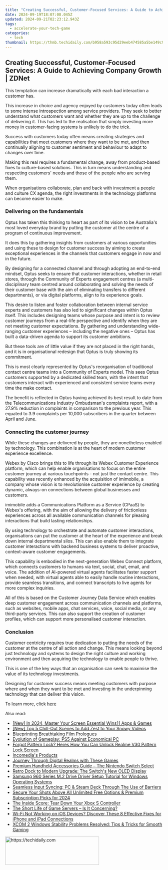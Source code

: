```yaml
---
title: "Creating Successful, Customer-Focused Services: A Guide to Achieving Company Growth | ZDNet"
date: 2024-09-19T18:07:08.045Z
updated: 2024-09-21T02:23:12.943Z
tags:
  - accelerate-your-tech-game
categories:
  - tech
thumbnail: https://thmb.techidaily.com/b958a593c95d29eeb474585a5be149c96a0df966aa058115e3b977f5c8f6fa50.jpg
---
```


## Creating Successful, Customer-Focused Services: A Guide to Achieving Company Growth | ZDNet

This temptation can increase dramatically with each bad interaction a customer has. 

This increase in choice and agency enjoyed by customers today often leads to some intense introspection among service providers. They seek to better understand what customers want and whether they are up to the challenge of delivering it. This has led to the realisation that simply investing more money in customer-facing systems is unlikely to do the trick.

Success with customers today often means creating strategies and capabilities that meet customers where they want to be met, and then continually aligning to customer sentiment and behaviour to adapt to changes over time. 

Making this real requires a fundamental change, away from product-based fixes to culture-based solutions. This in turn means understanding and respecting customers' needs and those of the people who are serving them.

When organisations collaborate, plan and back with investment a people and culture CX agenda, the right investments in the technology platforms can become easier to make.

### **Delivering on the fundamentals**

Optus has taken this thinking to heart as part of its vision to be Australia's most loved everyday brand by putting the customer at the centre of a program of continuous improvement.

It does this by gathering insights from customers at various opportunities and using these to design for customer success by aiming to create exceptional experiences in the channels that customers engage in now and in the future. 

By designing for a connected channel and through adopting an end-to-end mindset, Optus seeks to ensure that customer interactions, whether in retail stores, through the Community of Experts engagement centres (a multi-disciplinary team centred around collaborating and solving the needs of their customer base with the aim of eliminating transfers to different departments), or via digital platforms, align to its experience goals.

This desire to listen and foster collaboration between internal service experts and customers has also led to significant changes within Optus itself. This includes designing teams whose purpose and intent is to review customer journeys from a real-life perspective and identify when they are not meeting customer expectations. By gathering and understanding wide-ranging customer experiences – including the negative ones – Optus has built a data-driven agenda to support its customer ambitions.

But these tools are of little value if they are not placed in the right hands, and it is in organisational redesign that Optus is truly showing its commitment. 

This is most clearly represented by Optus's reorganisation of traditional contact centre teams into a Community of Experts model. This sees Optus customers supported by a dedicated skilled team, with the intent that customers interact with experienced and consistent service teams every time the make contact.

The benefit is reflected in Optus having achieved its best result to date from the Telecommunications Industry Ombudsman's complaints report, with a 27.9% reduction in complaints in comparison to the previous year. This equated to 3.9 complaints per 10,000 subscribers in the quarter between April and June.

### **Connecting the customer journey**

While these changes are delivered by people, they are nonetheless enabled by technology. This combination is at the heart of modern customer experience excellence.

Webex by Cisco brings this to life through its Webex Customer Experience platform, which can help enable organisations to focus on the entire customer journey at various touchpoints - not just the contact centre. This capability was recently enhanced by the acquisition of imimobile, a company whose vision is to revolutionise customer experience by creating dynamic, always-on connections between global businesses and customers.

imimobile adds a Communications Platform as a Service (CPaaS) to Webex's offering, with the aim of allowing the delivery of frictionless experiences across all available communication channels for pleasing interactions that build lasting relationships.

By using technology to orchestrate and automate customer interactions, organisations can put the customer at the heart of the experience and break down internal departmental silos. This can also enable them to integrate customer interactions with backend business systems to deliver proactive, context-aware customer engagements.

This capability is embodied in the next-generation Webex Connect platform, which connects customers to humans via text, social, chat, email, and voice. The addition of AI-powered virtual agents facilitates faster support when needed, with virtual agents able to easily handle routine interactions, provide seamless transitions, and connect transcripts to live agents for more complex inquiries. 

All of this is based on the Customer Journey Data Service which enables deep customer engagement across communication channels and platforms, such as websites, mobile apps, chat services, voice, social media, or any third-party services. This can also support the creation of customer profiles, which can support more personalised customer interaction. 

### **Conclusion** 

Customer centricity requires true dedication to putting the needs of the customer at the centre of all action and change. This means looking beyond just technology and systems to design the right culture and working environment and then acquiring the technology to enable people to thrive.

This is one of the key ways that an organisation can seek to maximise the value of its technology investments.

Designing for customer success means meeting customers with purpose where and when they want to be met and investing in the underpinning technology that can deliver this vision. 

To learn more, click [here](http://www.optus.com.au/enterprise/customer-contact)

<ins class="adsbygoogle"
     style="display:block"
     data-ad-format="autorelaxed"
     data-ad-client="ca-pub-7571918770474297"
     data-ad-slot="1223367746"></ins>

<ins class="adsbygoogle"
     style="display:block"
     data-ad-client="ca-pub-7571918770474297"
     data-ad-slot="8358498916"
     data-ad-format="auto"
     data-full-width-responsive="true"></ins>

<span class="atpl-alsoreadstyle">Also read:</span>
<div><ul>
<li><a href="https://fox-friendly.techidaily.com/new-in-2024-master-your-screen-essential-wins11-apps-and-games/"><u>[New] In 2024, Master Your Screen Essential Wins11 Apps & Games</u></a></li>
<li><a href="https://facebook-video-share.techidaily.com/new-top-5-chill-out-scenes-to-add-zest-to-your-snowy-videos/"><u>[New] Top 5 Chill-Out Scenes to Add Zest to Your Snowy Videos</u></a></li>
<li><a href="https://fox-helps.techidaily.com/blueprinting-breathtaking-film-prologues/"><u>Blueprinting Breathtaking Film Prologues</u></a></li>
<li><a href="https://games-able.techidaily.com/evolution-of-gameplay-ps5-against-economical-pc/"><u>Evolution of Gameplay: PS5 Against Economical PC</u></a></li>
<li><a href="https://easy-unlock-android.techidaily.com/forgot-pattern-lock-heres-how-you-can-unlock-realme-v30-pattern-lock-screen-by-drfone-android/"><u>Forgot Pattern Lock? Heres How You Can Unlock Realme V30 Pattern Lock Screen</u></a></li>
<li><a href="https://tools.techidaily.com/incomedia/products/"><u>Incomedia's Products</u></a></li>
<li><a href="https://games-able.techidaily.com/journey-through-digital-realms-with-these-games/"><u>Journey Through Digital Realms with These Games</u></a></li>
<li><a href="https://games-able.techidaily.com/premium-handheld-accessories-guide-the-nintendo-switch-select/"><u>Premium Handheld Accessories Guide – The Nintendo Switch Select</u></a></li>
<li><a href="https://games-able.techidaily.com/retro-dock-to-modern-upgrade-the-switchs-new-oled-display/"><u>Retro Dock to Modern Upgrade: The Switch's New OLED Display</u></a></li>
<li><a href="https://win-dash.techidaily.com/samsung-960-series-m2-drive-driver-setup-tutorial-for-windows-operating-systems/"><u>Samsung 960 Series M.2 Drive Driver Setup Tutorial for Windows Operating Systems</u></a></li>
<li><a href="https://games-able.techidaily.com/seamless-input-syncing-pc-and-steam-deck-through-the-use-of-barriers/"><u>Seamless Input Syncing: PC & Steam Deck Through The Use of Barriers</u></a></li>
<li><a href="https://article-files.techidaily.com/secure-your-shots-above-all-unlimited-free-options-and-premium-subscription-picks-for-2024/"><u>Secure Your Shots Above All Unlimited Free Options & Premium Subscription Picks for 2024</u></a></li>
<li><a href="https://games-able.techidaily.com/the-inside-score-tear-down-your-xbox-s-controller/"><u>The Inside Score: Tear Down Your Xbox S Controller</u></a></li>
<li><a href="https://games-able.techidaily.com/the-short-life-of-game-servers-is-it-concerning/"><u>The Short Life of Game Servers – Is It Concerning?</u></a></li>
<li><a href="https://fox-that.techidaily.com/wi-fi-not-working-on-ios-devices-discover-these-8-effective-fixes-for-iphone-and-ipad-connections/"><u>Wi-Fi Not Working on iOS Devices? Discover These 8 Effective Fixes for iPhone and iPad Connections</u></a></li>
<li><a href="https://win-able.techidaily.com/xcom-2-windows-stability-problems-resolved-tips-and-tricks-for-smooth-gaming/"><u>XCOM 2 Windows Stability Problems Resolved: Tips & Tricks for Smooth Gaming</u></a></li>
</ul></div>

<!-- affiliate ads begin -->
<a href="https://wigfever.sjv.io/c/5597632/2005196/22899" target="_top" id="2005196">
  <img src="//a.impactradius-go.com/display-ad/22899-2005196" border="0" alt="https://techidaily.com" width="300" height="90"/>
</a>
<img height="0" width="0" src="https://wigfever.sjv.io/i/5597632/2005196/22899" style="position:absolute;visibility:hidden;" border="0" />
<!-- affiliate ads end -->

